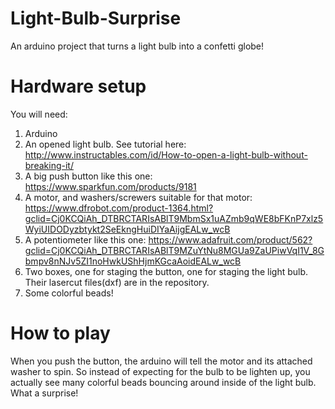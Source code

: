 # Light-Bulb-Surprise
An arduino project that turns a light bulb into a confetti globe!

# Hardware setup
You will need: 
1. Arduino
2. An opened light bulb. See tutorial here: http://www.instructables.com/id/How-to-open-a-light-bulb-without-breaking-it/
3. A big push button like this one: https://www.sparkfun.com/products/9181
4. A motor, and washers/screwers suitable for that motor: https://www.dfrobot.com/product-1364.html?gclid=Cj0KCQiAh_DTBRCTARIsABlT9MbmSx1uAZmb9qWE8bFKnP7xlz5WyiUIDODyzbtykt2SeEkngHuiDIYaAijgEALw_wcB
5. A potentiometer like this one: https://www.adafruit.com/product/562?gclid=Cj0KCQiAh_DTBRCTARIsABlT9MZuYtNu8MGUa9ZaUPiwVqI1V_8Gbmpv8nNJv5ZI1noHwkUShHjmKGcaAoidEALw_wcB
6. Two boxes, one for staging the button, one for staging the light bulb. Their lasercut files(dxf) are in the repository.
7. Some colorful beads!

# How to play
When you push the button, the arduino will tell the motor and its attached washer to spin. So instead of expecting for the bulb to be lighten up, you actually see many colorful beads bouncing around inside of the light bulb. What a surprise!

